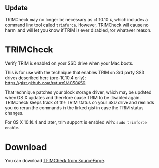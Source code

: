 Update
------
TRIMCheck may no longer be necessary as of 10.10.4, which includes a
command line tool called `trimforce`. However, TRIMCheck will cause
no harm, and will let you know if TRIM is ever disabled, for whatever reason.

TRIMCheck
=========
Verify TRIM is enabled on your SSD drive when your Mac boots.

This is for use with the technique that enables TRIM on 3rd party SSD drives
described here (pre-10.10.4 only): https://gist.github.com/return1/4058659

That technique patches your block storage driver, which may be updated
when OS X updates and therefore cause TRIM to be disabled again. TRIMCheck
keeps track of the TRIM status on your SSD drive and reminds you do
rerun the commands in the linked gist in case the TRIM status changes.

For OS X 10.10.4 and later, trim support is enabled with: `sudo trimforce enable`.

Download
========
You can download [TRIMCheck from SourceForge](http://sourceforge.net/projects/trimcheck/files/TRIMCheck.pkg/download).
